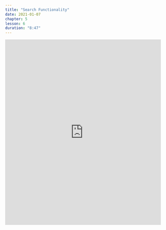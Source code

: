 ```yaml
---
title: "Search Functionality"
date: 2021-01-07
chapter: 5
lesson: 6
duration: "8:47"
---
```


<iframe width="100%" height="600" src="https://www.youtube.com/embed/XcHuj7zF_xc?list=PLlvgXQiqkT5BUM2GChIt7y5raWmyetsQz" title="YouTube video player" frameborder="0" allow="accelerometer; autoplay; clipboard-write; encrypted-media; gyroscope; picture-in-picture" allowfullscreen></iframe>